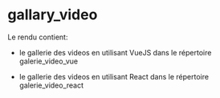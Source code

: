 # gallary_video

Le rendu contient:

- le gallerie des videos en utilisant VueJS dans le répertoire galerie_video_vue

- le gallerie des videos en utilisant React dans le répertoire galerie_video_react


      
